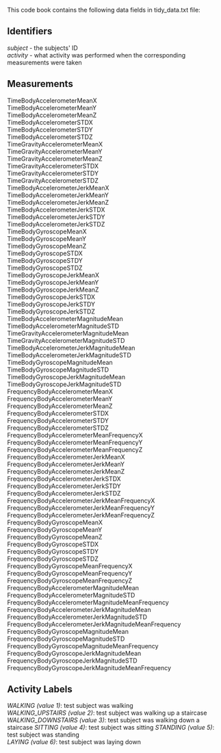 This code book contains the following data fields in tidy_data.txt file:

## Identifiers  
*subject* - the subjects' ID  
*activity* - what activity was performed when the corresponding measurements were taken  


## Measurements
TimeBodyAccelerometerMeanX                           <br/>
TimeBodyAccelerometerMeanY                           <br/>
TimeBodyAccelerometerMeanZ                           <br/>
TimeBodyAccelerometerSTDX                            <br/>
TimeBodyAccelerometerSTDY                            <br/>
TimeBodyAccelerometerSTDZ                            <br/>
TimeGravityAccelerometerMeanX                        <br/>
TimeGravityAccelerometerMeanY                        <br/>
TimeGravityAccelerometerMeanZ                        <br/>
TimeGravityAccelerometerSTDX                         <br/>
TimeGravityAccelerometerSTDY                         <br/>
TimeGravityAccelerometerSTDZ                         <br/>
TimeBodyAccelerometerJerkMeanX                       <br/>
TimeBodyAccelerometerJerkMeanY                       <br/>
TimeBodyAccelerometerJerkMeanZ                       <br/>
TimeBodyAccelerometerJerkSTDX                        <br/>
TimeBodyAccelerometerJerkSTDY                        <br/>
TimeBodyAccelerometerJerkSTDZ                        <br/>
TimeBodyGyroscopeMeanX                               <br/>
TimeBodyGyroscopeMeanY                               <br/>
TimeBodyGyroscopeMeanZ                               <br/>
TimeBodyGyroscopeSTDX                                <br/>
TimeBodyGyroscopeSTDY                                <br/>
TimeBodyGyroscopeSTDZ                                <br/>
TimeBodyGyroscopeJerkMeanX                           <br/>
TimeBodyGyroscopeJerkMeanY                           <br/>
TimeBodyGyroscopeJerkMeanZ                           <br/>
TimeBodyGyroscopeJerkSTDX                            <br/>
TimeBodyGyroscopeJerkSTDY                            <br/>
TimeBodyGyroscopeJerkSTDZ                            <br/>
TimeBodyAccelerometerMagnitudeMean                   <br/>
TimeBodyAccelerometerMagnitudeSTD                    <br/>
TimeGravityAccelerometerMagnitudeMean                <br/>
TimeGravityAccelerometerMagnitudeSTD                 <br/>
TimeBodyAccelerometerJerkMagnitudeMean               <br/>
TimeBodyAccelerometerJerkMagnitudeSTD                <br/>
TimeBodyGyroscopeMagnitudeMean                       <br/>
TimeBodyGyroscopeMagnitudeSTD                        <br/>
TimeBodyGyroscopeJerkMagnitudeMean                   <br/>
TimeBodyGyroscopeJerkMagnitudeSTD                    <br/>
FrequencyBodyAccelerometerMeanX                      <br/>
FrequencyBodyAccelerometerMeanY                      <br/>
FrequencyBodyAccelerometerMeanZ                      <br/>
FrequencyBodyAccelerometerSTDX                       <br/>
FrequencyBodyAccelerometerSTDY                       <br/>
FrequencyBodyAccelerometerSTDZ                       <br/>
FrequencyBodyAccelerometerMeanFrequencyX             <br/>
FrequencyBodyAccelerometerMeanFrequencyY             <br/>
FrequencyBodyAccelerometerMeanFrequencyZ             <br/>
FrequencyBodyAccelerometerJerkMeanX                  <br/>
FrequencyBodyAccelerometerJerkMeanY                  <br/>
FrequencyBodyAccelerometerJerkMeanZ                  <br/>
FrequencyBodyAccelerometerJerkSTDX                   <br/>
FrequencyBodyAccelerometerJerkSTDY                   <br/>
FrequencyBodyAccelerometerJerkSTDZ                   <br/>
FrequencyBodyAccelerometerJerkMeanFrequencyX         <br/>
FrequencyBodyAccelerometerJerkMeanFrequencyY         <br/>
FrequencyBodyAccelerometerJerkMeanFrequencyZ         <br/>
FrequencyBodyGyroscopeMeanX                          <br/>
FrequencyBodyGyroscopeMeanY                          <br/>
FrequencyBodyGyroscopeMeanZ                          <br/>
FrequencyBodyGyroscopeSTDX                           <br/>
FrequencyBodyGyroscopeSTDY                           <br/>
FrequencyBodyGyroscopeSTDZ                           <br/>
FrequencyBodyGyroscopeMeanFrequencyX                 <br/>
FrequencyBodyGyroscopeMeanFrequencyY                 <br/>
FrequencyBodyGyroscopeMeanFrequencyZ                 <br/>
FrequencyBodyAccelerometerMagnitudeMean              <br/>
FrequencyBodyAccelerometerMagnitudeSTD               <br/>
FrequencyBodyAccelerometerMagnitudeMeanFrequency     <br/>
FrequencyBodyAccelerometerJerkMagnitudeMean          <br/>
FrequencyBodyAccelerometerJerkMagnitudeSTD           <br/>
FrequencyBodyAccelerometerJerkMagnitudeMeanFrequency <br/>
FrequencyBodyGyroscopeMagnitudeMean                  <br/>
FrequencyBodyGyroscopeMagnitudeSTD                   <br/>
FrequencyBodyGyroscopeMagnitudeMeanFrequency         <br/>
FrequencyBodyGyroscopeJerkMagnitudeMean              <br/>
FrequencyBodyGyroscopeJerkMagnitudeSTD               <br/>
FrequencyBodyGyroscopeJerkMagnitudeMeanFrequency     <br/>


## Activity Labels  
*WALKING (value 1)*: test subject was walking  
*WALKING_UPSTAIRS (value 2)*: test subject was walking up a staircase 
*WALKING_DOWNSTAIRS (value 3)*: test subject was walking down a staircase
*SITTING (value 4)*: test subject was sitting 
*STANDING (value 5)*: test subject was standing  
*LAYING (value 6)*: test subject was laying down  

